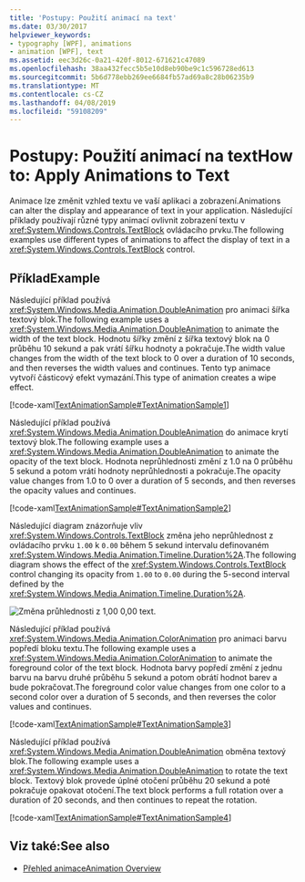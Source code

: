 ```yaml
---
title: 'Postupy: Použití animací na text'
ms.date: 03/30/2017
helpviewer_keywords:
- typography [WPF], animations
- animation [WPF], text
ms.assetid: eec3d26c-0a21-420f-8012-671621c47089
ms.openlocfilehash: 38aa432fecc5b5e10d8eb90be9c1c596728ed613
ms.sourcegitcommit: 5b6d778ebb269ee6684fb57ad69a8c28b06235b9
ms.translationtype: MT
ms.contentlocale: cs-CZ
ms.lasthandoff: 04/08/2019
ms.locfileid: "59108209"
---
```

# <a name="how-to-apply-animations-to-text"></a><span data-ttu-id="6cd0c-102">Postupy: Použití animací na text</span><span class="sxs-lookup"><span data-stu-id="6cd0c-102">How to: Apply Animations to Text</span></span>
<span data-ttu-id="6cd0c-103">Animace lze změnit vzhled textu ve vaší aplikaci a zobrazení.</span><span class="sxs-lookup"><span data-stu-id="6cd0c-103">Animations can alter the display and appearance of text in your application.</span></span> <span data-ttu-id="6cd0c-104">Následující příklady používají různé typy animací ovlivnit zobrazení textu v <xref:System.Windows.Controls.TextBlock> ovládacího prvku.</span><span class="sxs-lookup"><span data-stu-id="6cd0c-104">The following examples use different types of animations to affect the display of text in a <xref:System.Windows.Controls.TextBlock> control.</span></span>  
  
## <a name="example"></a><span data-ttu-id="6cd0c-105">Příklad</span><span class="sxs-lookup"><span data-stu-id="6cd0c-105">Example</span></span>  
 <span data-ttu-id="6cd0c-106">Následující příklad používá <xref:System.Windows.Media.Animation.DoubleAnimation> pro animaci šířka textový blok.</span><span class="sxs-lookup"><span data-stu-id="6cd0c-106">The following example uses a <xref:System.Windows.Media.Animation.DoubleAnimation> to animate the width of the text block.</span></span> <span data-ttu-id="6cd0c-107">Hodnotu šířky změní z šířka textový blok na 0 průběhu 10 sekund a pak vrátí šířku hodnoty a pokračuje.</span><span class="sxs-lookup"><span data-stu-id="6cd0c-107">The width value changes from the width of the text block to 0 over a duration of 10 seconds, and then reverses the width values and continues.</span></span> <span data-ttu-id="6cd0c-108">Tento typ animace vytvoří částicový efekt vymazání.</span><span class="sxs-lookup"><span data-stu-id="6cd0c-108">This type of animation creates a wipe effect.</span></span>  
  
 [!code-xaml[TextAnimationSample#TextAnimationSample1](~/samples/snippets/csharp/VS_Snippets_Wpf/TextAnimationSample/CS/Window1.xaml#textanimationsample1)]  
  
 <span data-ttu-id="6cd0c-109">Následující příklad používá <xref:System.Windows.Media.Animation.DoubleAnimation> do animace krytí textový blok.</span><span class="sxs-lookup"><span data-stu-id="6cd0c-109">The following example uses a <xref:System.Windows.Media.Animation.DoubleAnimation> to animate the opacity of the text block.</span></span> <span data-ttu-id="6cd0c-110">Hodnota neprůhlednosti změní z 1.0 na 0 průběhu 5 sekund a potom vrátí hodnoty neprůhlednosti a pokračuje.</span><span class="sxs-lookup"><span data-stu-id="6cd0c-110">The opacity value changes from 1.0 to 0 over a duration of 5 seconds, and then reverses the opacity values and continues.</span></span>  
  
 [!code-xaml[TextAnimationSample#TextAnimationSample2](~/samples/snippets/csharp/VS_Snippets_Wpf/TextAnimationSample/CS/Window1.xaml#textanimationsample2)]  
  
 <span data-ttu-id="6cd0c-111">Následující diagram znázorňuje vliv <xref:System.Windows.Controls.TextBlock> změna jeho neprůhlednost z ovládacího prvku `1.00` k `0.00` během 5 sekund intervalu definovaném <xref:System.Windows.Media.Animation.Timeline.Duration%2A>.</span><span class="sxs-lookup"><span data-stu-id="6cd0c-111">The following diagram shows the effect of the <xref:System.Windows.Controls.TextBlock> control changing its opacity from `1.00` to `0.00` during the 5-second interval defined by the <xref:System.Windows.Media.Animation.Timeline.Duration%2A>.</span></span>  
  
 ![Změna průhlednosti z 1,00 0,00 text.](./media/how-to-apply-animations-to-text/faded-text-opacity-change.png)  
   
 <span data-ttu-id="6cd0c-113">Následující příklad používá <xref:System.Windows.Media.Animation.ColorAnimation> pro animaci barvu popředí bloku textu.</span><span class="sxs-lookup"><span data-stu-id="6cd0c-113">The following example uses a <xref:System.Windows.Media.Animation.ColorAnimation> to animate the foreground color of the text block.</span></span> <span data-ttu-id="6cd0c-114">Hodnota barvy popředí změní z jednu barvu na barvu druhé průběhu 5 sekund a potom obrátí hodnot barev a bude pokračovat.</span><span class="sxs-lookup"><span data-stu-id="6cd0c-114">The foreground color value changes from one color to a second color over a duration of 5 seconds, and then reverses the color values and continues.</span></span>  
  
 [!code-xaml[TextAnimationSample#TextAnimationSample3](~/samples/snippets/csharp/VS_Snippets_Wpf/TextAnimationSample/CS/Window1.xaml#textanimationsample3)]  
  
 <span data-ttu-id="6cd0c-115">Následující příklad používá <xref:System.Windows.Media.Animation.DoubleAnimation> obměna textový blok.</span><span class="sxs-lookup"><span data-stu-id="6cd0c-115">The following example uses a <xref:System.Windows.Media.Animation.DoubleAnimation> to rotate the text block.</span></span> <span data-ttu-id="6cd0c-116">Textový blok provede úplné otočení průběhu 20 sekund a poté pokračuje opakovat otočení.</span><span class="sxs-lookup"><span data-stu-id="6cd0c-116">The text block performs a full rotation over a duration of 20 seconds, and then continues to repeat the rotation.</span></span>  
  
 [!code-xaml[TextAnimationSample#TextAnimationSample4](~/samples/snippets/csharp/VS_Snippets_Wpf/TextAnimationSample/CS/Window1.xaml#textanimationsample4)]  
  
## <a name="see-also"></a><span data-ttu-id="6cd0c-117">Viz také:</span><span class="sxs-lookup"><span data-stu-id="6cd0c-117">See also</span></span>

- [<span data-ttu-id="6cd0c-118">Přehled animace</span><span class="sxs-lookup"><span data-stu-id="6cd0c-118">Animation Overview</span></span>](../graphics-multimedia/animation-overview.md)
